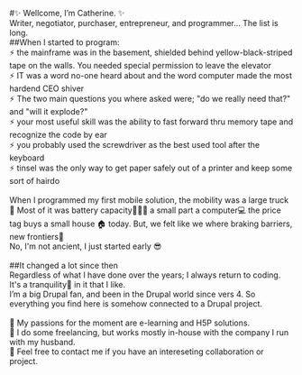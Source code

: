 #✨ Wellcome, I’m Catherine. ✨<br>
Writer, negotiator, purchaser, entrepreneur, and programmer… The list is long. <br>
##When I started to program:<br>
⚡ the mainframe was in the basement, shielded behind yellow-black-striped tape on the walls. You needed special permission to leave the elevator<br>
⚡ IT was a word no-one heard about and the word computer made the most hardend CEO shiver<br>
⚡ The two main questions you where asked were; "do we really need that?" and "will it explode?"<br>
⚡ your most useful skill was the ability to fast forward thru memory tape and recognize the code by ear<br>
⚡ you probably used the screwdriver as the best used tool after the keyboard<br>
⚡ tinsel was the only way to get paper safely out of a printer and keep some sort of hairdo <br>
<br>
When I programmed my first mobile solution, the mobility was a large truck 🚚 Most of it was battery capacity🔋🔋🔋 a small part a computer💻 the price tag buys a small house 🏠 today. But, we felt like we where braking barriers, new frontiers🚀<br>
No, I'm not ancient, I just started early 😎<br>
<br>
##It changed a lot since then<br>
Regardless of what I have done over the years; I always return to coding. It's a tranquility🙏 in it that I like.<br>
I’m a big Drupal fan, and been in the Drupal world since vers 4. So everything you find here is somehow connected to a Drupal project.<br>
<br>
📗 My passions for the moment are e-learning and H5P solutions. <br>
📗 I do some freelancing, but works mostly in-house with the company I run with my husband.<br>
📗 Feel free to contact me if you have an intereseting collaboration or project.<br>

